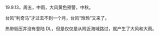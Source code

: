 <link href="../../css/style.css" rel="stylesheet" type="text/css" />

<span class="fzzy">19.9.13，周五，中雨，大风黄色预警，中秋。

<div class="p">

台风“利奇马”才过去不到一个月，台风“玲玲”又来了。

热带低压并没有登陆 DL，但是仅仅是从附近海域路过，就产生了大风和大雨。

